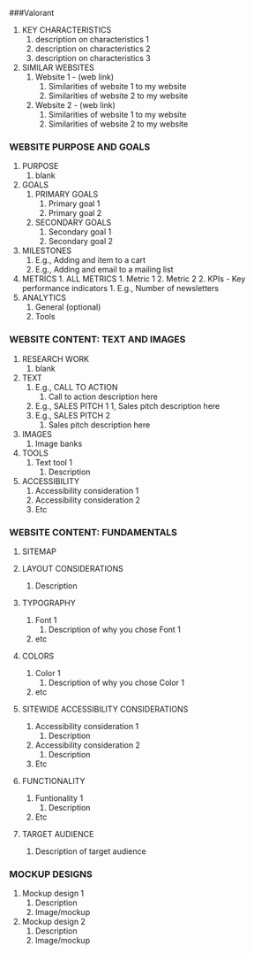 ###Valorant

1. KEY CHARACTERISTICS
    1. description on characteristics 1
    2. description on characteristics 2
    3. description on characteristics 3
2. SIMILAR WEBSITES
    1. Website 1 - (web link)
        1. Similarities of website 1 to my website
        2. Similarities of website 2 to my website
    2. Website 2 - (web link)
        1. Similarities of website 1 to my website
        2. Similarities of website 2 to my website

### WEBSITE PURPOSE AND GOALS ###

1. PURPOSE
    1. blank
2. GOALS
    1. PRIMARY GOALS
        1. Primary goal 1
        2. Primary goal 2
    2. SECONDARY GOALS
        1. Secondary goal 1
        2. Secondary goal 2
3. MILESTONES
    1. E.g., Adding and item to a cart
    2. E.g., Adding and email to a mailing list
4. METRICS
        1. ALL METRICS
            1. Metric 1
            2. Metric 2
        2. KPIs - Key performance indicators
            1. E.g., Number of newsletters
5. ANALYTICS
    1. General (optional)
    2. Tools

### WEBSITE CONTENT: TEXT AND IMAGES ###

1. RESEARCH WORK
    1. blank
2. TEXT
    1. E.g., CALL TO ACTION
        1. Call to action description here
    2. E.g., SALES PITCH 1
        1, Sales pitch description here
    3. E.g., SALES PITCH 2
        1. Sales pitch description here
3. IMAGES
    1. Image banks
4. TOOLS
    1. Text tool 1
        1. Description
5. ACCESSIBILITY
    1. Accessibility consideration 1
    2. Accessibility consideration 2
    3. Etc

### WEBSITE CONTENT: FUNDAMENTALS ###

1. SITEMAP

2. LAYOUT CONSIDERATIONS
    1. Description
3. TYPOGRAPHY
    1. Font 1
        1. Description of why you chose Font 1
    2. etc
4. COLORS
    1. Color 1
        1. Description of why you chose Color 1
    2. etc
5. SITEWIDE ACCESSIBILITY CONSIDERATIONS
    1. Accessibility consideration 1
        1. Description
    2. Accessibility consideration 2
        1. Description
    3. Etc
6. FUNCTIONALITY
    1. Funtionality 1
        1. Description
    2. Etc
7. TARGET AUDIENCE
    1. Description of target audience

### MOCKUP DESIGNS ###

1. Mockup design 1
    1. Description
    2. Image/mockup
2. Mockup design 2
    1. Description
    2. Image/mockup
